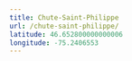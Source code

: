 ```yaml
---
title: Chute-Saint-Philippe
url: /chute-saint-philippe/
latitude: 46.652800000000006
longitude: -75.2406553
---
```

